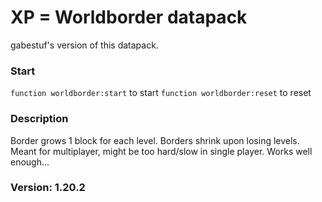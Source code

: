 # XP = Worldborder datapack

gabestuf's version of this datapack.

### Start

`function worldborder:start` to start
`function worldborder:reset` to reset

### Description

Border grows 1 block for each level. Borders shrink upon losing levels. Meant for multiplayer, might be too hard/slow in single player. Works well enough...

### Version: 1.20.2
